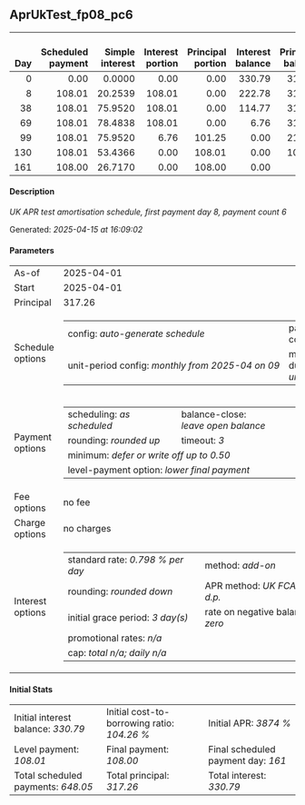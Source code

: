 <h2>AprUkTest_fp08_pc6</h2><table><thead style="vertical-align: bottom;"><th style="text-align: right;">Day</th><th style="text-align: right;">Scheduled payment</th><th style="text-align: right;">Simple interest</th><th style="text-align: right;">Interest portion</th><th style="text-align: right;">Principal portion</th><th style="text-align: right;">Interest balance</th><th style="text-align: right;">Principal balance</th><th style="text-align: right;">Total simple interest</th><th style="text-align: right;">Total interest</th><th style="text-align: right;">Total principal</th></thead><tr style="text-align: right;"><td class="ci00">0</td><td class="ci01" style="white-space: nowrap;">0.00</td><td class="ci02">0.0000</td><td class="ci03">0.00</td><td class="ci04">0.00</td><td class="ci05">330.79</td><td class="ci06">317.26</td><td class="ci07">0.0000</td><td class="ci08">0.00</td><td class="ci09">0.00</td></tr><tr style="text-align: right;"><td class="ci00">8</td><td class="ci01" style="white-space: nowrap;">108.01</td><td class="ci02">20.2539</td><td class="ci03">108.01</td><td class="ci04">0.00</td><td class="ci05">222.78</td><td class="ci06">317.26</td><td class="ci07">20.2539</td><td class="ci08">108.01</td><td class="ci09">0.00</td></tr><tr style="text-align: right;"><td class="ci00">38</td><td class="ci01" style="white-space: nowrap;">108.01</td><td class="ci02">75.9520</td><td class="ci03">108.01</td><td class="ci04">0.00</td><td class="ci05">114.77</td><td class="ci06">317.26</td><td class="ci07">96.2059</td><td class="ci08">216.02</td><td class="ci09">0.00</td></tr><tr style="text-align: right;"><td class="ci00">69</td><td class="ci01" style="white-space: nowrap;">108.01</td><td class="ci02">78.4838</td><td class="ci03">108.01</td><td class="ci04">0.00</td><td class="ci05">6.76</td><td class="ci06">317.26</td><td class="ci07">174.6897</td><td class="ci08">324.03</td><td class="ci09">0.00</td></tr><tr style="text-align: right;"><td class="ci00">99</td><td class="ci01" style="white-space: nowrap;">108.01</td><td class="ci02">75.9520</td><td class="ci03">6.76</td><td class="ci04">101.25</td><td class="ci05">0.00</td><td class="ci06">216.01</td><td class="ci07">250.6417</td><td class="ci08">330.79</td><td class="ci09">101.25</td></tr><tr style="text-align: right;"><td class="ci00">130</td><td class="ci01" style="white-space: nowrap;">108.01</td><td class="ci02">53.4366</td><td class="ci03">0.00</td><td class="ci04">108.01</td><td class="ci05">0.00</td><td class="ci06">108.00</td><td class="ci07">304.0783</td><td class="ci08">330.79</td><td class="ci09">209.26</td></tr><tr style="text-align: right;"><td class="ci00">161</td><td class="ci01" style="white-space: nowrap;">108.00</td><td class="ci02">26.7170</td><td class="ci03">0.00</td><td class="ci04">108.00</td><td class="ci05">0.00</td><td class="ci06">0.00</td><td class="ci07">330.7953</td><td class="ci08">330.79</td><td class="ci09">317.26</td></tr></table><p><h4>Description</h4><i>UK APR test amortisation schedule, first payment day 8, payment count 6</i></p><p>Generated: <i>2025-04-15 at 16:09:02</i></p><h4>Parameters</h4><table><tr><td>As-of</td><td>2025-04-01</td></tr><tr><td>Start</td><td>2025-04-01</td></tr><tr><td>Principal</td><td>317.26</td></tr><tr><td>Schedule options</td><td><table><tr><td>config: <i>auto-generate schedule</i></td><td>payment count: <i>6</i></td></tr><tr><td style="white-space: nowrap;">unit-period config: <i>monthly from 2025-04 on 09</i></td><td>max duration: <i>unlimited</i></td></tr></table></td></tr><tr><td>Payment options</td><td><table><tr><td>scheduling: <i>as scheduled</i></td><td>balance-close: <i>leave&nbsp;open&nbsp;balance</i></td></tr><tr><td>rounding: <i>rounded up</i></td><td>timeout: <i>3</i></td></tr><tr><td colspan='2'>minimum: <i>defer&nbsp;or&nbsp;write&nbsp;off&nbsp;up&nbsp;to&nbsp;0.50</i></td></tr><tr><td colspan='2'>level-payment option: <i>lower&nbsp;final&nbsp;payment</i></td></tr></table></td></tr><tr><td>Fee options</td><td>no fee</td></tr><tr><td>Charge options</td><td>no charges</td></tr><tr><td>Interest options</td><td><table><tr><td>standard rate: <i>0.798 % per day</i></td><td>method: <i>add-on</i></td></tr><tr><td>rounding: <i>rounded down</i></td><td>APR method: <i>UK FCA to 1 d.p.</i></td></tr><tr><td>initial grace period: <i>3 day(s)</i></td><td>rate on negative balance: <i>zero</i></td></tr><tr><td colspan="2">promotional rates: <i><i>n/a</i></i></td></tr><tr><td colspan="2">cap: <i>total <i>n/a</i>; daily <i>n/a</i></td></tr></table></td></tr></table><h4>Initial Stats</h4><table><tr><td>Initial interest balance: <i>330.79</i></td><td>Initial cost-to-borrowing ratio: <i>104.26 %</i></td><td>Initial APR: <i>3874 %</i></td></tr><tr><td>Level payment: <i>108.01</i></td><td>Final payment: <i>108.00</i></td><td>Final scheduled payment day: <i>161</i></td></tr><tr><td>Total scheduled payments: <i>648.05</i></td><td>Total principal: <i>317.26</i></td><td>Total interest: <i>330.79</i></td></tr></table>
